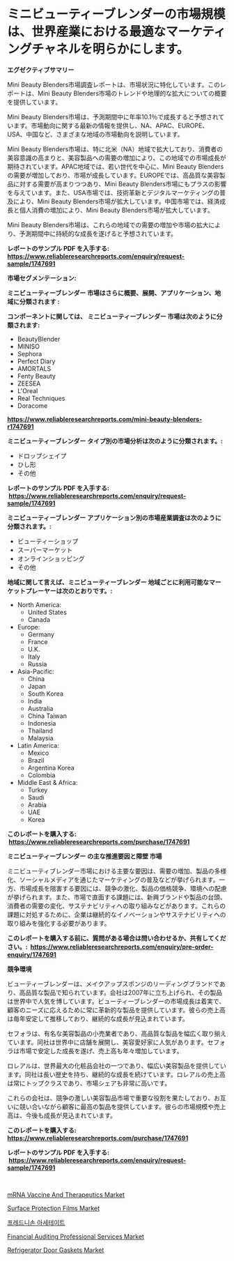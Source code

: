 <p><h1>ミニビューティーブレンダーの市場規模は、世界産業における最適なマーケティングチャネルを明らかにします。</h1></p><p><strong>エグゼクティブサマリー</strong></p>
<p><p>Mini Beauty Blenders市場調査レポートは、市場状況に特化しています。このレポートは、Mini Beauty Blenders市場のトレンドや地理的な拡大についての概要を提供しています。</p><p>Mini Beauty Blenders市場は、予測期間中に年率10.1％で成長すると予想されています。市場動向に関する最新の情報を提供し、NA、APAC、EUROPE、USA、中国など、さまざまな地域の市場動向を説明しています。</p><p>Mini Beauty Blenders市場は、特に北米（NA）地域で拡大しており、消費者の美容意識の高まりと、美容製品への需要の増加により、この地域での市場成長が期待されています。APAC地域では、若い世代を中心に、Mini Beauty Blendersの需要が増加しており、市場が成長しています。EUROPEでは、高品質な美容製品に対する需要が高まりつつあり、Mini Beauty Blenders市場にもプラスの影響を与えています。また、USA市場では、技術革新とデジタルマーケティングの普及により、Mini Beauty Blenders市場が拡大しています。中国市場では、経済成長と個人消費の増加により、Mini Beauty Blenders市場が拡大しています。</p><p>Mini Beauty Blenders市場は、これらの地域での需要の増加や市場の拡大により、予測期間中に持続的な成長を遂げると予想されています。</p></p>
<p><strong>レポートのサンプル PDF を入手する: <a href="https://www.reliableresearchreports.com/enquiry/request-sample/1747691">https://www.reliableresearchreports.com/enquiry/request-sample/1747691</a></strong></p>
<p><strong>市場セグメンテーション:</strong></p>
<p><strong> ミニビューティーブレンダー 市場はさらに概要、展開、アプリケーション、地域に分類されます :</strong></p>
<p><strong>コンポーネントに関しては、 ミニビューティーブレンダー 市場は次のように分類されます: &nbsp;</strong></p>
<p><ul><li>BeautyBlender</li><li>MINISO</li><li>Sephora</li><li>Perfect Diary</li><li>AMORTALS</li><li>Fenty Beauty</li><li>ZEESEA</li><li>L'Oreal</li><li>Real Techniques</li><li>Doracome</li></ul></p>
<p><strong><a href="https://www.reliableresearchreports.com/mini-beauty-blenders-r1747691">https://www.reliableresearchreports.com/mini-beauty-blenders-r1747691</a></strong></p>
<p><strong> ミニビューティーブレンダー タイプ別の市場分析は次のように分類されます。:</strong></p>
<p><ul><li>ドロップシェイプ</li><li>ひし形</li><li>その他</li></ul></p>
<p><strong>レポートのサンプル PDF を入手する: &nbsp;<a href="https://www.reliableresearchreports.com/enquiry/request-sample/1747691">https://www.reliableresearchreports.com/enquiry/request-sample/1747691</a></strong></p>
<p><strong> ミニビューティーブレンダー アプリケーション別の市場産業調査は次のように分類されます。:</strong></p>
<p><ul><li>ビューティーショップ</li><li>スーパーマーケット</li><li>オンラインショッピング</li><li>その他</li></ul></p>
<p><strong>地域に関して言えば、ミニビューティーブレンダー 地域ごとに利用可能なマーケットプレーヤーは次のとおりです。:</strong></p>
<p><ul>
    <li>
        North America:
        <ul>
            <li>United States</li>
            <li>Canada</li>
        </ul>
    </li>
    <li>
        Europe:
        <ul>
            <li>Germany</li>
            <li>France</li>
            <li>U.K.</li>
            <li>Italy</li>
            <li>Russia</li>
        </ul>
    </li>
    <li>
        Asia-Pacific:
        <ul>
            <li>China</li>
            <li>Japan</li>
            <li>South Korea</li>
            <li>India</li>
            <li>Australia</li>
            <li>China Taiwan</li>
            <li>Indonesia</li>
            <li>Thailand</li>
            <li>Malaysia</li>
        </ul>
    </li>
    <li>
        Latin America:
        <ul>
            <li>Mexico</li>
            <li>Brazil</li>
            <li>Argentina Korea</li>
            <li>Colombia</li>
        </ul>
    </li>
    <li>
        Middle East & Africa:
        <ul>
            <li>Turkey</li>
            <li>Saudi</li>
            <li>Arabia</li>
            <li>UAE</li>
            <li>Korea</li>
        </ul>
    </li>
    </ul></p>
<p><strong>このレポートを購入する: &nbsp;<a href="https://www.reliableresearchreports.com/purchase/1747691">https://www.reliableresearchreports.com/purchase/1747691</a></strong></p>
<p><strong>ミニビューティーブレンダー の主な推進要因と障壁 市場</strong></p>
<p><p>ミニビューティブレンダー市場における主要な要因は、需要の増加、製品の多様化、ソーシャルメディアを通じたマーケティングの普及などが挙げられます。一方、市場成長を阻害する要因には、競争の激化、製品の価格競争、環境への配慮が挙げられます。また、市場で直面する課題には、新興ブランドや製品の台頭、消費者の需要の変化、サステナビリティへの取り組みなどがあります。これらの課題に対処するために、企業は継続的なイノベーションやサステナビリティへの取り組みを強化する必要があります。</p></p>
<p><strong>このレポートを購入する前に、質問がある場合は問い合わせるか、共有してください。:&nbsp; <a href="https://www.reliableresearchreports.com/enquiry/pre-order-enquiry/1747691">https://www.reliableresearchreports.com/enquiry/pre-order-enquiry/1747691</a></strong></p>
<p><strong>競争環境</strong></p>
<p><p>ビューティーブレンダーは、メイクアップスポンジのリーディングブランドであり、高品質な製品で知られています。会社は2007年に立ち上げられ、その製品は世界中で人気を博しています。ビューティーブレンダーの市場成長は着実で、顧客のニーズに応えるために常に革新的な製品を提供しています。彼らの売上高は毎年安定して推移しており、継続的な成長が見込まれています。</p><p>セフォラは、有名な美容製品の小売業者であり、高品質な製品を幅広く取り揃えています。同社は世界中に店舗を展開し、美容愛好家に人気があります。セフォラは市場で安定した成長を遂げ、売上高も年々増加しています。</p><p>ロレアルは、世界最大の化粧品会社の一つであり、幅広い美容製品を提供しています。同社は長い歴史を持ち、継続的な成長を続けています。ロレアルの売上高は常にトップクラスであり、市場シェアも非常に高いです。</p><p>これらの会社は、競争の激しい美容製品市場で重要な役割を果たしており、お互いに競い合いながら顧客に最高の製品を提供しています。彼らの市場規模や売上高は、今後も成長が見込まれています。</p></p>
<p><strong>このレポートを購入する: &nbsp; <a href="https://www.reliableresearchreports.com/purchase/1747691">https://www.reliableresearchreports.com/purchase/1747691</a></strong></p>
<p><strong>レポートのサンプル PDF を入手する: &nbsp;<a href="https://www.reliableresearchreports.com/enquiry/request-sample/1747691">https://www.reliableresearchreports.com/enquiry/request-sample/1747691</a></strong><strong></strong></p>
<p>&nbsp;</p>
<p><p><a href="https://github.com/mharielmesa/Market-Research-Report-List-2/blob/main/mrna-vaccine-and-therapeutics-market.md">mRNA Vaccine And Therapeutics Market</a></p><p><a href="https://issuu.com/reportprime-2/docs/surface-protection-films-market-size-2030.pptx">Surface Protection Films Market</a></p><p><a href="https://github.com/OwenHamiytll568745/Market-Research-Report-List-1/blob/main/723168723312.md">프레드니손 아세테이트</a></p><p><a href="https://github.com/dringals/Market-Research-Report-List-3/blob/main/financial-auditing-professional-services-market.md">Financial Auditing Professional Services Market</a></p><p><a href="https://www.linkedin.com/pulse/refrigerator-door-gaskets-market-size-focuses-dynamics-sdcwe?trackingId=Y%2B7d4JpQqiVT3u06mqNISA%3D%3D">Refrigerator Door Gaskets Market</a></p></p>